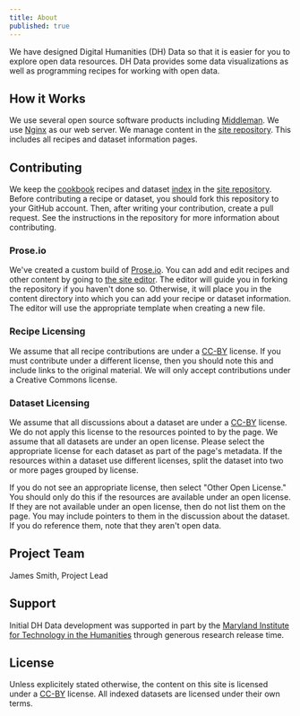 ```yaml
---
title: About
published: true
---
```


We have designed Digital Humanities (DH) Data so that it is easier for you to
explore open data resources. DH Data provides some data visualizations as well
as programming recipes for working with open data.

## How it Works

We use several open source software products including
[Middleman](http://middlemanapp.com/). We use [Nginx](http://nginx.org/) as our
web server. We manage content in the  [site
repository](https://github.com/dhdata/dhdata-site). This includes all recipes
and dataset information pages.

## Contributing

We keep the [cookbook](/cookbook/) recipes and dataset [index](/dataset/) in the
[site repository](https://github.com/dhdata/dhdata-site). Before contributing a
recipe or dataset, you should fork this repository to your GitHub account. Then,
after writing your contribution, create a pull request. See the instructions in
the repository for more information about contributing.

### Prose.io

We've created a custom build of [Prose.io](http://prose.io/). You can add and
edit recipes and other content by going to [the site editor](/editor). The
editor will guide you in forking the repository if you haven't done so.
Otherwise, it will place you in the content directory into which you can add
your recipe or dataset information. The editor will use the appropriate template
when creating a new file.

### Recipe Licensing

We assume that all recipe contributions are under a
[CC-BY](http://creativecommons.org/licenses/by/4.0/) license. If you must
contribute under a different license, then you should note this and include
links to the original material. We will only accept contributions under a
Creative Commons license.

### Dataset Licensing

We assume that all discussions about a dataset are under a
[CC-BY](http://creativecommons.org/licenses/by/4.0/) license. We do not apply
this license to the resources pointed to by the page. We assume that all
datasets are under an open license. Please select the appropriate license for
each dataset as part of the page's metadata. If the resources within a dataset
use different licenses, split the dataset into two or more pages grouped by
license.

If you do not see an appropriate license, then select "Other Open License." You
should only do this if the resources are available under an open license. If
they are not available under an open license, then do not list them on the page.
You may include pointers to them in the discussion about the dataset. If you do
reference them, note that they aren't open data.

## Project Team

James Smith, Project Lead

## Support

Initial DH Data development was supported in part by the [Maryland Institute for Technology in the
Humanities](http://mith.umd.edu/) through generous research release time.

## License

Unless explicitely stated otherwise, the content on this site is licensed
under a [CC-BY](http://creativecommons.org/licenses/by/3.0/) license. All
indexed datasets are licensed under their own terms.
